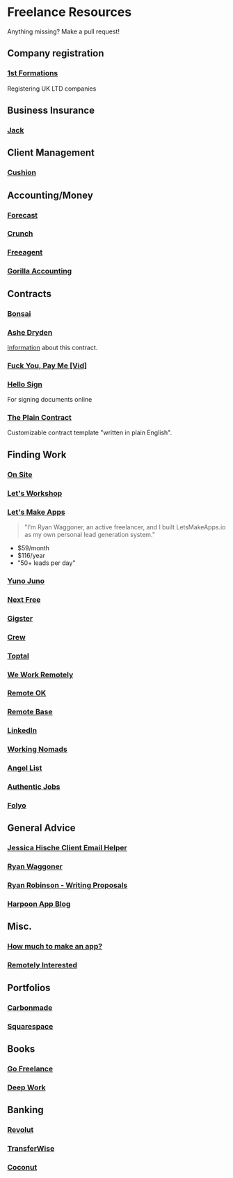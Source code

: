 # Freelance Resources

Anything missing? Make a pull request!

## Company registration

### [1st Formations](https://www.1stformations.co.uk)
Registering UK LTD companies


## Business Insurance

### [Jack](https://withjack.co.uk)


## Client Management

### [Cushion](http://cushionapp.com)


## Accounting/Money

### [Forecast](http://forecast.money)

### [Crunch](https://www.crunch.co.uk)

### [Freeagent](https://www.freeagent.com)

### [Gorilla Accounting](https://gorillaaccounting.com)


## Contracts

### [Bonsai](https://www.hellobonsai.com/freelancers)

### [Ashe Dryden](https://github.com/ashedryden/freelance-contract)

[Information](https://www.ashedryden.com/blog/contract) about this contract.

### [Fuck You, Pay Me [Vid]](https://vimeo.com/22053820)

### [Hello Sign](https://www.hellosign.com)

For signing documents online

### [The Plain Contract](https://plainfreelancecontract.com)

Customizable contract template "written in plain English".


## Finding Work

### [On Site](http://onsite.io)

### [Let's Workshop](http://letsworkshop.com)

### [Let's Make Apps](https://letsmakeapps.io)

> "I’m Ryan Waggoner, an active freelancer, and I built LetsMakeApps.io as my own personal lead generation system."

- $59/month
- $116/year
- "50+ leads per day"

### [Yuno Juno](http://yunojuno.com)

### [Next Free](https://www.nextfree.co.uk)

### [Gigster](https://gigster.com)

### [Crew](https://crew.co)

### [Toptal](https://www.toptal.com)

### [We Work Remotely](https://weworkremotely.com)

### [Remote OK](https://remoteok.io)

### [Remote Base](https://remotebase.io/companies)

### [LinkedIn](https://www.linkedin.com/jobs)

### [Working Nomads](https://www.workingnomads.co/jobs)

### [Angel List](https://angel.co/jobs)

### [Authentic Jobs](https://authenticjobs.com)

### [Folyo](https://www.folyo.me)


## General Advice

### [Jessica Hische Client Email Helper](http://jessicahische.is/helpingyouanswer)

### [Ryan Waggoner](http://ryanwaggoner.com)

### [Ryan Robinson - Writing Proposals](https://www.ryrob.com/courses/writing-winning-freelance-proposal/?ref=bonsai)

### [Harpoon App Blog](https://harpoonapp.com/blog/category/freelancing)


## Misc.

### [How much to make an app?](http://howmuchtomakeanapp.com)

### [Remotely Interested](http://www.remotelyinterested.co)


## Portfolios

### [Carbonmade](https://carbonmade.com)

### [Squarespace](http://squarespace.com)


## Books

### [Go Freelance](http://www.novolume.co.uk/gofreelance/)
### [Deep Work](http://amzn.to/2yDzvcN)


## Banking

### [Revolut](http://revolut.com/business)
### [TransferWise](https://transferwise.com)
### [Coconut](https://getcoconut.com)
